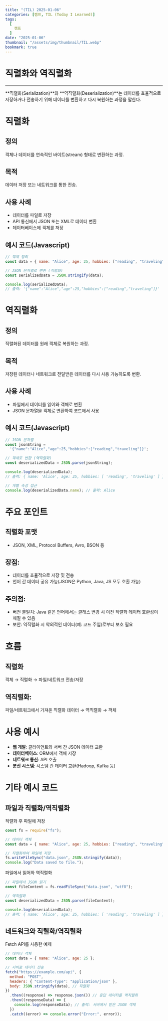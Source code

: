 ```yaml
---
title: "(TIL) 2025-01-06"
categories: [캠프, TIL (Today I Learned)]
tags:
  [
    캠프
  ]
date: "2025-01-06"
thumbnail: "/assets/img/thumbnail/TIL.webp"
bookmark: true
---
```


# 직렬화와 역직렬화

---

**직렬화(Serialization)**와 **역직렬화(Deserialization)**는 데이터를 효율적으로 저장하거나 전송하기 위해 데이터를 변환하고 다시 복원하는 과정을 말한다.

# 직렬화

## 정의

객체나 데이터를 연속적인 바이트(stream) 형태로 변환하는 과정.

## 목적

데이터 저장 또는 네트워크를 통한 전송.

## 사용 사례

- 데이터를 파일로 저장
- API 통신에서 JSON 또는 XML로 데이터 변환
- 데이터베이스에 객체를 저장

## 예시 코드(Javascript)

```javascript
// 객체 정의
const data = { name: "Alice", age: 25, hobbies: ["reading", "traveling"] };

// JSON 문자열로 변환 (직렬화)
const serializedData = JSON.stringify(data);

console.log(serializedData);
// 출력: '{"name":"Alice","age":25,"hobbies":["reading","traveling"]}'
```

# 역직렬화

## 정의

직렬화된 데이터를 원래 객체로 복원하는 과정.

## 목적

저장된 데이터나 네트워크로 전달받은 데이터를 다시 사용 가능하도록 변환.

## 사용 사례

- 파일에서 데이터를 읽어와 객체로 변환
- JSON 문자열을 객체로 변환하여 코드에서 사용

## 예시 코드(Javascript)

```javascript
// JSON 문자열
const jsonString =
  '{"name":"Alice","age":25,"hobbies":["reading","traveling"]}';

// 객체로 변환 (역직렬화)
const deserializedData = JSON.parse(jsonString);

console.log(deserializedData);
// 출력: { name: 'Alice', age: 25, hobbies: [ 'reading', 'traveling' ] }

// 개별 속성 접근
console.log(deserializedData.name); // 출력: Alice
```

# 주요 포인트

## 직렬화 포맷

- JSON, XML, Protocol Buffers, Avro, BSON 등

## 장점:

- 데이터를 효율적으로 저장 및 전송
- 언어 간 데이터 공유 가능(JSON은 Python, Java, JS 모두 호환 가능)

## 주의점:

- 버전 불일치: Java 같은 언어에서는 클래스 변경 시 이전 직렬화 데이터 호환성이 깨질 수 있음
- 보안: 역직렬화 시 악의적인 데이터(예: 코드 주입)로부터 보호 필요

# 흐름

## 직렬화

객체 → 직렬화 → 파일/네트워크 전송/저장

## 역직렬화:

파일/네트워크에서 가져온 직렬화 데이터 → 역직렬화 → 객체

# 사용 예시

- **웹 개발**: 클라이언트와 서버 간 JSON 데이터 교환
- **데이터베이스**: ORM에서 객체 저장
- **네트워크 통신**: API 호출
- **분산 시스템**: 시스템 간 데이터 교환(Hadoop, Kafka 등)

# 기타 예시 코드

## 파일과 직렬화/역직렬화

직렬화 후 파일에 저장

```javascript
const fs = require("fs");

// 데이터 객체
const data = { name: "Alice", age: 25, hobbies: ["reading", "traveling"] };

// 직렬화하여 파일에 저장
fs.writeFileSync("data.json", JSON.stringify(data));
console.log("Data saved to file.");
```

파일에서 읽어와 역직렬화

```javascript
// 파일에서 JSON 읽기
const fileContent = fs.readFileSync("data.json", "utf8");

// 역직렬화
const deserializedData = JSON.parse(fileContent);

console.log(deserializedData);
// 출력: { name: 'Alice', age: 25, hobbies: [ 'reading', 'traveling' ] }
```

## 네트워크와 직렬화/역직렬화

Fetch API를 사용한 예제

```javascript
// 데이터 객체
const data = { name: "Alice", age: 25 };

// 서버로 데이터 전송
fetch("https://example.com/api", {
  method: "POST",
  headers: { "Content-Type": "application/json" },
  body: JSON.stringify(data), // 직렬화
})
  .then((response) => response.json()) // 응답 데이터를 역직렬화
  .then((responseData) => {
    console.log(responseData); // 출력: 서버에서 받은 JSON 객체
  })
  .catch((error) => console.error("Error:", error));
```
